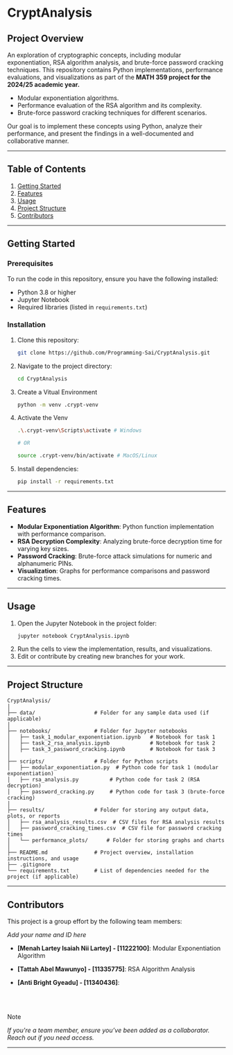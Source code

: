 # CryptAnalysis

## Project Overview

An exploration of cryptographic concepts, including modular exponentiation, RSA algorithm analysis, and brute-force password cracking techniques. This repository contains Python implementations, performance evaluations, and visualizations as part of the **MATH 359 project for the 2024/25 academic year.**

- Modular exponentiation algorithms.
- Performance evaluation of the RSA algorithm and its complexity.
- Brute-force password cracking techniques for different scenarios.

Our goal is to implement these concepts using Python, analyze their performance, and present the findings in a well-documented and collaborative manner.

---

## Table of Contents

1. [Getting Started](#getting-started)
2. [Features](#features)
3. [Usage](#usage)
4. [Project Structure](#project-structure)
5. [Contributors](#contributors)

---

## Getting Started

### Prerequisites

To run the code in this repository, ensure you have the following installed:

- Python 3.8 or higher
- Jupyter Notebook
- Required libraries (listed in `requirements.txt`)

### Installation

1. Clone this repository:
   ```bash
   git clone https://github.com/Programming-Sai/CryptAnalysis.git
   ```
2. Navigate to the project directory:
   ```bash
   cd CryptAnalysis
   ```
3. Create a Vitual Environment

   ```bash
   python -m venv .crypt-venv
   ```

4. Activate the Venv

   ```bash
   .\.crypt-venv\Scripts\activate # Windows

   # OR

   source .crypt-venv/bin/activate # MacOS/Linux
   ```

5. Install dependencies:
   ```bash
   pip install -r requirements.txt
   ```

---

## Features

- **Modular Exponentiation Algorithm**: Python function implementation with performance comparison.
- **RSA Decryption Complexity**: Analyzing brute-force decryption time for varying key sizes.
- **Password Cracking**: Brute-force attack simulations for numeric and alphanumeric PINs.
- **Visualization**: Graphs for performance comparisons and password cracking times.

---

## Usage

1. Open the Jupyter Notebook in the project folder:
   ```bash
   jupyter notebook CryptAnalysis.ipynb
   ```
2. Run the cells to view the implementation, results, and visualizations.
3. Edit or contribute by creating new branches for your work.

---

## Project Structure

```
CryptAnalysis/
│
├── data/                   # Folder for any sample data used (if applicable)
│
├── notebooks/              # Folder for Jupyter notebooks
│   ├── task_1_modular_exponentiation.ipynb   # Notebook for task 1
│   ├── task_2_rsa_analysis.ipynb             # Notebook for task 2
│   ├── task_3_password_cracking.ipynb        # Notebook for task 3
│
├── scripts/                # Folder for Python scripts
│   ├── modular_exponentiation.py  # Python code for task 1 (modular exponentiation)
│   ├── rsa_analysis.py          # Python code for task 2 (RSA decryption)
│   ├── password_cracking.py     # Python code for task 3 (brute-force cracking)
│
├── results/                # Folder for storing any output data, plots, or reports
│   ├── rsa_analysis_results.csv  # CSV files for RSA analysis results
│   ├── password_cracking_times.csv  # CSV file for password cracking times
│   └── performance_plots/      # Folder for storing graphs and charts
│
├── README.md               # Project overview, installation instructions, and usage
├── .gitignore
└── requirements.txt        # List of dependencies needed for the project (if applicable)

```

---

## Contributors

This project is a group effort by the following team members:

_Add your name and ID here_

- **[Menah Lartey Isaiah Nii Lartey]    - [11222100]**: Modular Exponentiation Algorithm

- **[⁠Tattah Abel Mawunyo]               - [11335775]**: RSA Algorithm Analysis

- **[Anti Bright Gyeadu]                - [11340436]**: 
  
  <!-- - **[Angela Acquah] - [11033579]**: -->

    <br>
    <br>

> [!NOTE]  
> _If you're a team member, ensure you’ve been added as a collaborator. Reach out if you need access._

---
